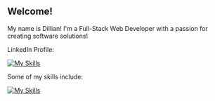 
## Welcome!
       
                                         
My name is Dillian! I'm a Full-Stack Web Developer with a passion for creating software solutions!



LinkedIn Profile:

[![My Skills](https://skills.thijs.gg/icons?i=linkedin)](https://www.linkedin.com/in/dillian-rhoades-338418236/)


Some of my skills include:

[![My Skills](https://skills.thijs.gg/icons?i=html,css,bootstrap,js,jquery,java,spring,mysql,docker,git,vscode,maven)](https://skills.thijs.gg)